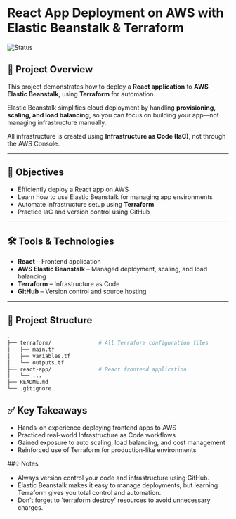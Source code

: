 # React App Deployment on AWS with Elastic Beanstalk & Terraform

![Status](https://img.shields.io/badge/status-In%20Development-yellow)

## 🚀 Project Overview

This project demonstrates how to deploy a **React application** to **AWS Elastic Beanstalk**, using **Terraform** for automation.

Elastic Beanstalk simplifies cloud deployment by handling **provisioning, scaling, and load balancing**, so you can focus on building your app—not managing infrastructure manually.

All infrastructure is created using **Infrastructure as Code (IaC)**, not through the AWS Console.

---

## 🎯 Objectives

- Efficiently deploy a React app on AWS
- Learn how to use Elastic Beanstalk for managing app environments
- Automate infrastructure setup using **Terraform**
- Practice IaC and version control using GitHub

---

## 🛠 Tools & Technologies

- **React** – Frontend application
- **AWS Elastic Beanstalk** – Managed deployment, scaling, and load balancing
- **Terraform** – Infrastructure as Code
- **GitHub** – Version control and source hosting

---

## 🧱 Project Structure

```bash
.
├── terraform/               # All Terraform configuration files
│   ├── main.tf
│   ├── variables.tf
│   └── outputs.tf
├── react-app/               # React frontend application
│   └── ...
├── README.md
└── .gitignore
```

## ✅ Key Takeaways

- Hands-on experience deploying frontend apps to AWS
- Practiced real-world Infrastructure as Code workflows
- Gained exposure to auto scaling, load balancing, and cost management
- Reinforced use of Terraform for production-like environments

##💡 Notes

- Always version control your code and infrastructure using GitHub.
- Elastic Beanstalk makes it easy to manage deployments, but learning Terraform gives you total control and automation.
- Don’t forget to 'terraform destroy' resources to avoid unnecessary charges.
